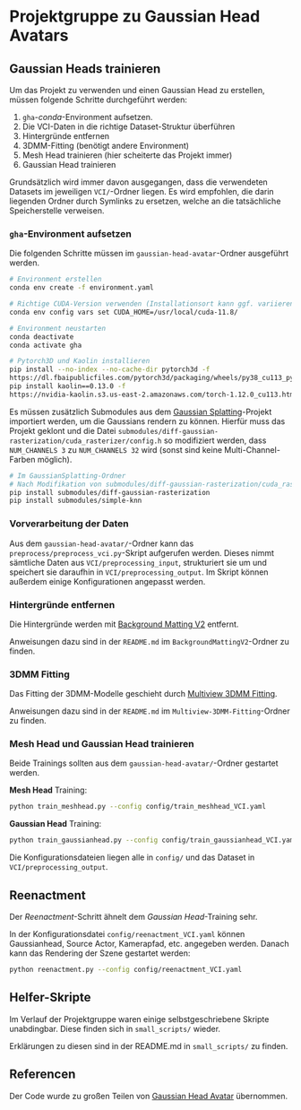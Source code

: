 
# Projektgruppe zu Gaussian Head Avatars

## Gaussian Heads trainieren

Um das Projekt zu verwenden und einen Gaussian Head zu erstellen, müssen folgende Schritte durchgeführt werden:

1. `gha`-_conda_-Environment aufsetzen.
2. Die VCI-Daten in die richtige Dataset-Struktur überführen
3. Hintergründe entfernen
4. 3DMM-Fitting (benötigt andere Environment)
5. Mesh Head trainieren (hier scheiterte das Projekt immer)
6. Gaussian Head trainieren

Grundsätzlich wird immer davon ausgegangen, dass die verwendeten Datasets im jeweiligen `VCI/`-Ordner liegen. Es wird empfohlen, die darin liegenden Ordner durch Symlinks zu ersetzen, welche an die tatsächliche Speicherstelle verweisen.


### `gha`-Environment aufsetzen

Die folgenden Schritte müssen im `gaussian-head-avatar`-Ordner ausgeführt werden.

```bash
# Environment erstellen
conda env create -f environment.yaml

# Richtige CUDA-Version verwenden (Installationsort kann ggf. variieren)
conda env config vars set CUDA_HOME=/usr/local/cuda-11.8/

# Environment neustarten
conda deactivate
conda activate gha

# Pytorch3D und Kaolin installieren
pip install --no-index --no-cache-dir pytorch3d -f
https://dl.fbaipublicfiles.com/pytorch3d/packaging/wheels/py38_cu113_pyt1120/download.html
pip install kaolin==0.13.0 -f
https://nvidia-kaolin.s3.us-east-2.amazonaws.com/torch-1.12.0_cu113.html
```

Es müssen zusätzlich Submodules aus dem [Gaussian Splatting](https://github.com/graphdeco-inria/gaussian-splatting)-Projekt importiert werden, um die Gaussians rendern zu können.
Hierfür muss das Projekt geklont und die Datei `submodules/diff-gaussian-rasterization/cuda_rasterizer/config.h` so modifiziert werden, dass `NUM_CHANNELS 3` zu `NUM_CHANNELS 32` wird (sonst sind keine Multi-Channel-Farben möglich).

```bash
# Im GaussianSplatting-Ordner
# Nach Modifikation von submodules/diff-gaussian-rasterization/cuda_rasterizer/config.h
pip install submodules/diff-gaussian-rasterization
pip install submodules/simple-knn
```



### Vorverarbeitung der Daten

Aus dem `gaussian-head-avatar/`-Ordner kann das `preprocess/preprocess_vci.py`-Skript aufgerufen werden.
Dieses nimmt sämtliche Daten aus `VCI/preprocessing_input`, strukturiert sie um und speichert sie daraufhin in `VCI/preprocessing_output`.
Im Skript können außerdem einige Konfigurationen angepasst werden.


### Hintergründe entfernen

Die Hintergründe werden mit [Background Matting V2](https://github.com/PeterL1n/BackgroundMattingV2) entfernt.

Anweisungen dazu sind in der `README.md` im `BackgroundMattingV2`-Ordner zu finden.


### 3DMM Fitting

Das Fitting der 3DMM-Modelle geschieht durch [Multiview 3DMM Fitting](https://github.com/YuelangX/Multiview-3DMM-Fitting).

Anweisungen dazu sind in der `README.md` im `Multiview-3DMM-Fitting`-Ordner zu finden.


### Mesh Head und Gaussian Head trainieren

Beide Trainings sollten aus dem `gaussian-head-avatar/`-Ordner gestartet werden.

**Mesh Head** Training:
```bash
python train_meshhead.py --config config/train_meshhead_VCI.yaml
```

**Gaussian Head** Training:
```bash
python train_gaussianhead.py --config config/train_gaussianhead_VCI.yaml
```

Die Konfigurationsdateien liegen alle in `config/` und das Dataset in `VCI/preprocessing_output`.


## Reenactment

Der _Reenactment_-Schritt ähnelt dem _Gaussian Head_-Training sehr. 

In der Konfigurationsdatei `config/reenactment_VCI.yaml` können Gaussianhead, Source Actor, Kamerapfad, etc. angegeben werden.
Danach kann das Rendering der Szene gestartet werden:
```bash
python reenactment.py --config config/reenactment_VCI.yaml
```



## Helfer-Skripte

Im Verlauf der Projektgruppe waren einige selbstgeschriebene Skripte unabdingbar. Diese finden sich in `small_scripts/` wieder.

Erklärungen zu diesen sind in der README.md in `small_scripts/` zu finden.


## Referencen

Der Code wurde zu großen Teilen von [Gaussian Head Avatar](https://yuelangx.github.io/gaussianheadavatar/) übernommen.

